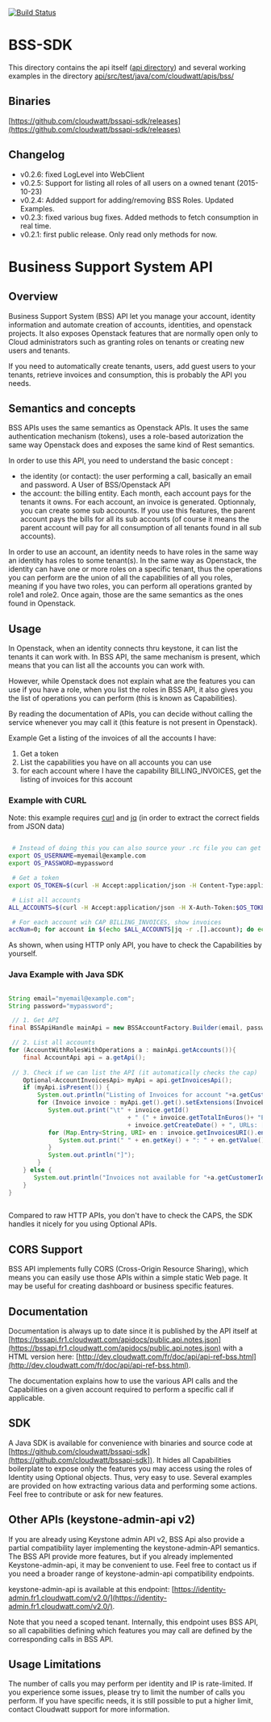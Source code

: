 [![Build Status](https://api.travis-ci.org/cloudwatt/bssapi-sdk.svg)](https://travis-ci.org/cloudwatt/bssapi-sdk)

BSS-SDK
=======

This directory contains the api itself ([api directory](api/README.md)) and several working examples in the directory [api/src/test/java/com/cloudwatt/apis/bss/](./api/src/test/java/com/cloudwatt/apis/bss/)

Binaries
--------
[https://github.com/cloudwatt/bssapi-sdk/releases](https://github.com/cloudwatt/bssapi-sdk/releases)

Changelog
---------

- v0.2.6: fixed LogLevel into WebClient
- v0.2.5: Support for listing all roles of all users on a owned tenant (2015-10-23)
- v0.2.4: Added support for adding/removing BSS Roles. Updated Examples.
- v0.2.3: fixed various bug fixes. Added methods to fetch consumption in real time.
- v0.2.1: first public release. Only read only methods for now.

Business Support System API
===========================

Overview
--------

Business Support System (BSS) API let you manage your account, identity information and automate creation of accounts, identities, and openstack projects. It also exposes Openstack features that are normally open only to Cloud administrators such as granting roles on tenants or creating new users and tenants.

If you need to automatically create tenants, users, add guest users to your tenants, retrieve invoices and consumption, this is probably the API you needs.

Semantics and concepts
----------------------

BSS APIs uses the same semantics as Openstack APIs. It uses the same authentication mechanism (tokens), uses a role-based autorization the same way Openstack does and exposes the same kind of Rest semantics.

In order to use this API, you need to understand the basic concept :

 - the identity (or contact): the user performing a call, basically an email and password. A User of BSS/Openstack API
 - the account: the billing entity. Each month, each account pays for the tenants it owns. For each account, an invoice is generated. Optionnaly, you can create some sub accounts. If you use this features, the parent account pays the bills for all its sub accounts (of course it means the parent account will pay for all consumption of all tenants found in all sub accounts).
 
In order to use an account, an identity needs to have roles in the same way an identity has roles to some tenant(s). In the same way as Openstack, the identity can have one or more roles on a specific tenant, thus the operations you can perform are the union of all the capabilities of all you roles, meaning if you have two roles, you can perform all operations granted by role1 and role2. Once again, those are the same semantics as the ones found in Openstack.

Usage
-----

In Openstack, when an identity connects thru keystone, it can list the tenants it can work with. In BSS API, the same mechanism is present, which means that you can list all the accounts you can work with.

However, while Openstack does not explain what are the features you can use if you have a role, when you list the roles in BSS API, it also gives you the list of operations you can perform (this is known as Capabilities).

By reading the documentation of APIs, you can decide without calling the service whenever you may call it (this feature is not present in Openstack).

Example Get a listing of the invoices of all the accounts I have:

1. Get a token
2. List the capabilities you have on all accounts you can use
3. for each account where I have the capability BILLING_INVOICES, get the listing of invoices for this account

### Example with CURL

Note: this example requires [curl](http://curl.haxx.se/download.html) and [jq](http://stedolan.github.io/jq/download/) (in order to extract the correct fields from JSON data)

```sh

 # Instead of doing this you can also source your .rc file you can get from Cloudwatt Console
export OS_USERNAME=myemail@example.com
export OS_PASSWORD=mypassword

 # Get a token
export OS_TOKEN=$(curl -H Accept:application/json -H Content-Type:application/json https://identity2.fr1.cloudwatt.com/v2.0/tokens -d '{"auth":{"passwordCredentials": { "username": "'${OS_USERNAME}'", "password": "'${OS_PASSWORD}'"}}}' | jq -r .access.token.id)

 # List all accounts
ALL_ACCOUNTS=$(curl -H Accept:application/json -H X-Auth-Token:$OS_TOKEN https://bssapi.fr1.cloudwatt.com/bss/1/contact/roles | jq .accounts)

 # For each account wih CAP BILLING_INVOICES, show invoices
accNum=0; for account in $(echo $ALL_ACCOUNTS|jq -r .[].account); do echo "-----" $account; curAccount=$(echo $ALL_ACCOUNTS|jq .[$accNum]); echo $curAccount | grep "BILLING_INVOICES" > /dev/null && curl -H Accept:application/json -H X-Auth-Token:$OS_TOKEN "https://bssapi.fr1.cloudwatt.com/bss/1/accounts/${account}/listInvoices?extensions=pdf,csv"|jq . || echo "- Invoices not available"  ; accNum=$(($accNum+1));done
```

As shown, when using HTTP only API, you have to check the Capabilities by yourself.

### Java Example with Java SDK

```java

String email="myemail@example.com";
String password="mypassword";

 // 1. Get API
final BSSApiHandle mainApi = new BSSAccountFactory.Builder(email, password).build().getHandle();

 // 2. List all accounts
for (AccountWithRolesWithOperations a : mainApi.getAccounts()){
    final AccountApi api = a.getApi();
    
 // 3. Check if we can list the API (it automatically checks the cap)
	Optional<AccountInvoicesApi> myApi = api.getInvoicesApi();
    if (myApi.isPresent()) {
        System.out.println("Listing of Invoices for account "+a.getCustomerId());
        for (Invoice invoice : myApi.get().get().setExtensions(InvoiceExtension.pdf,InvoiceExtension.csv).get()) {
           System.out.print("\t" + invoice.getId() 
                                 + " (" + invoice.getTotalInEuros()+ "EUR) created the "
                                 + invoice.getCreateDate() + ", URLs: [");
           for (Map.Entry<String, URI> en : invoice.getInvoicesURI().entrySet()) {
              System.out.print(" " + en.getKey() + ": " + en.getValue().toASCIIString());
           }
           System.out.println("]");
        }
    } else {
       System.out.println("Invoices not available for "+a.getCustomerId());
    }
}
      
```

Compared to raw HTTP APIs, you don't have to check the CAPS, the SDK handles it nicely for you using Optional APIs.


CORS Support
------------

BSS API implements fully CORS (Cross-Origin Resource Sharing), which means you can easily use those APIs within a simple static Web page. It may be useful for creating dashboard or business specific features.

Documentation
-------------

Documentation is always up to date since it is published by the API itself at [https://bssapi.fr1.cloudwatt.com/apidocs/public.api.notes.json](https://bssapi.fr1.cloudwatt.com/apidocs/public.api.notes.json) with a HTML version here: [http://dev.cloudwatt.com/fr/doc/api/api-ref-bss.html](http://dev.cloudwatt.com/fr/doc/api/api-ref-bss.html).

The documentation explains how to use the various API calls and the Capabilities on a given account required to perform a specific call if applicable.

SDK
---

A Java SDK is available for convenience with binaries and source code at [https://github.com/cloudwatt/bssapi-sdk](https://github.com/cloudwatt/bssapi-sdk]). It hides all Capabilities boilerplate to expose only the features you may access using the roles of Identity using Optional<API> objects. Thus, very easy to use. Several examples are provided on how extracting various data and performing some actions. Feel free to contribute or ask for new features.

Other APIs (keystone-admin-api v2)
----------------------------------

If you are already using Keystone admin API v2, BSS Api also provide a partial compatibility layer implementing the keystone-admin-API semantics. The BSS API provide more features, but if you already implemented Keystone-admin-api, it may be convenient to use. Feel free to contact us if you need a broader range of keystone-admin-api compatibility endpoints.

keystone-admin-api is available at this endpoint: [https://identity-admin.fr1.cloudwatt.com/v2.0/](https://identity-admin.fr1.cloudwatt.com/v2.0/).

Note that you need a scoped tenant. Internally, this endpoint uses BSS API, so all capabilities defining which features you may call are defined by the corresponding calls in BSS API.


Usage Limitations
-----------------

The number of calls you may perform per identity and IP is rate-limited. If you experience some issues, please try to limit the number of calls you perform. If you have specific needs, it is still possible to put a higher limit, contact Cloudwatt support for more information.
